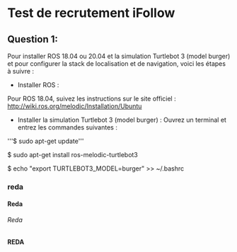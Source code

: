 # Test de recrutement iFollow
## Question 1:
Pour installer ROS 18.04 ou 20.04 et la simulation Turtlebot 3 (model burger) et pour configurer la stack de localisation et de navigation, voici les étapes à suivre :

* Installer ROS :

Pour ROS 18.04, suivez les instructions sur le site officiel : http://wiki.ros.org/melodic/Installation/Ubuntu
* Installer la simulation Turtlebot 3 (model burger) :
Ouvrez un terminal et entrez les commandes suivantes :

'''$ sudo apt-get update'''

$ sudo apt-get install ros-melodic-turtlebot3

$ echo "export TURTLEBOT3_MODEL=burger" >> ~/.bashrc

### reda

#### Reda

###### Reda   

**REDA**
